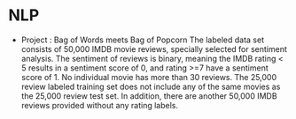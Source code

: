 # NLP
- Project : Bag of Words meets Bag of Popcorn The labeled data set consists of 50,000 IMDB movie reviews, specially selected for sentiment analysis.  The sentiment of reviews is binary, meaning the IMDB rating &lt; 5 results in a sentiment score of 0,  and rating >=7 have a sentiment score of 1. No individual movie has more than 30 reviews.  The 25,000 review labeled training set does not include any of the same movies as the 25,000  review test set. In addition, there are another 50,000 IMDB reviews provided without any rating labels.
